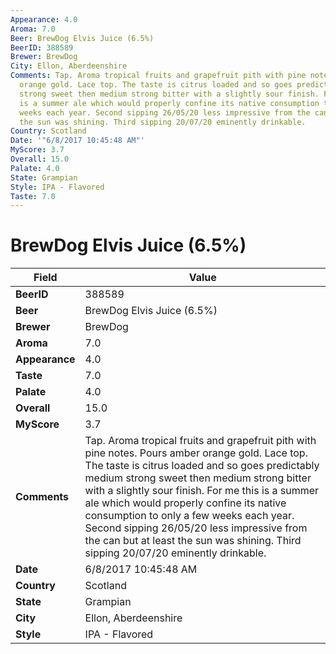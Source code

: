 ```yaml
---
Appearance: 4.0
Aroma: 7.0
Beer: BrewDog Elvis Juice (6.5%)
BeerID: 388589
Brewer: BrewDog
City: Ellon, Aberdeenshire
Comments: Tap. Aroma tropical fruits and grapefruit pith with pine notes. Pours amber
  orange gold. Lace top. The taste is citrus loaded and so goes predictably medium
  strong sweet then medium strong bitter with a slightly sour finish. For me this
  is a summer ale which would properly confine its native consumption to only a few
  weeks each year. Second sipping 26/05/20 less impressive from the can but at least
  the sun was shining. Third sipping 20/07/20 eminently drinkable.
Country: Scotland
Date: '"6/8/2017 10:45:48 AM"'
MyScore: 3.7
Overall: 15.0
Palate: 4.0
State: Grampian
Style: IPA - Flavored
Taste: 7.0
---
```


# BrewDog Elvis Juice (6.5%)

| Field         | Value |
|---------------|-------|
| **BeerID** | 388589 |
| **Beer** | BrewDog Elvis Juice (6.5%) |
| **Brewer** | BrewDog |
| **Aroma** | 7.0 |
| **Appearance** | 4.0 |
| **Taste** | 7.0 |
| **Palate** | 4.0 |
| **Overall** | 15.0 |
| **MyScore** | 3.7 |
| **Comments** | Tap. Aroma tropical fruits and grapefruit pith with pine notes. Pours amber orange gold. Lace top. The taste is citrus loaded and so goes predictably medium strong sweet then medium strong bitter with a slightly sour finish. For me this is a summer ale which would properly confine its native consumption to only a few weeks each year. Second sipping 26/05/20 less impressive from the can but at least the sun was shining. Third sipping 20/07/20 eminently drinkable. |
| **Date** | 6/8/2017 10:45:48 AM |
| **Country** | Scotland |
| **State** | Grampian |
| **City** | Ellon, Aberdeenshire |
| **Style** | IPA - Flavored |
